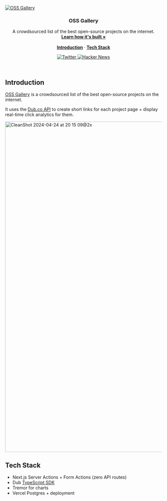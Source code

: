 <a href="https://oss.gallery">
  <img alt="OSS Gallery" src="https://raw.githubusercontent.com/dubinc/oss-gallery/main/public/thumbnail.jpg" />
</a>

<h3 align="center">OSS Gallery</h3>

<p align="center">
    A crowdsourced list of the best open-source projects on the internet.
    <br />
    <a href="https://dub.co/blog/product-discovery-platform"><strong>Learn how it's built »</strong></a>
    <br />
    <br />
    <a href="#introduction"><strong>Introduction</strong></a> ·
    <a href="#tech-stack"><strong>Tech Stack</strong></a>
</p>

<p align="center">
  <a href="https://twitter.com/dubdotco">
    <img src="https://img.shields.io/twitter/follow/dubdotco?style=flat&label=%40dubdotco&logo=twitter&color=0bf&logoColor=fff" alt="Twitter" />
  </a>
  <a href="https://news.ycombinator.com/item?id=40146998"><img src="https://img.shields.io/badge/Hacker%20News-125-%23FF6600" alt="Hacker News"></a>
</p>

<br/>

## Introduction

[OSS Gallery](https://oss.gallery) is a crowdsourced list of the best open-source projects on the internet.

It uses the [Dub.co API](https://dub.co/docs/api-reference/introduction) to create short links for each project page + display real-time click analytics for them.

<img width="1062" alt="CleanShot 2024-04-24 at 20 15 09@2x" src="https://github.com/dubinc/oss-gallery/assets/28986134/7d2ff6e6-cdb2-4818-88f9-ce3e6518c09d">

## Tech Stack

- Next.js Server Actions + Form Actions (zero API routes)
- Dub [TypeScript SDK](https://github.com/dubinc/dub-node)
- Tremor for charts
- Vercel Postgres + deployment
